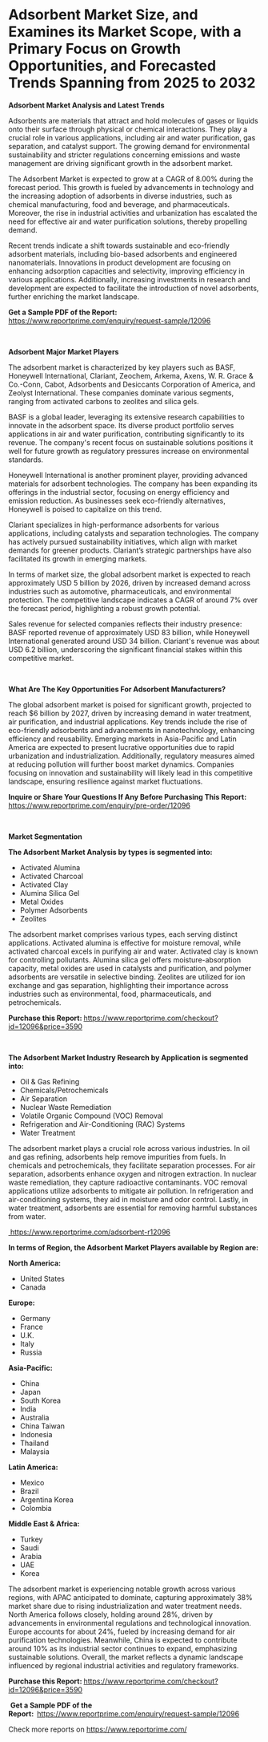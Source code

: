 <p><h1>Adsorbent Market Size, and Examines its Market Scope, with a Primary Focus on Growth Opportunities, and Forecasted Trends Spanning from 2025 to 2032</h1></p><p><strong>Adsorbent Market Analysis and Latest Trends</strong></p>
<p><p>Adsorbents are materials that attract and hold molecules of gases or liquids onto their surface through physical or chemical interactions. They play a crucial role in various applications, including air and water purification, gas separation, and catalyst support. The growing demand for environmental sustainability and stricter regulations concerning emissions and waste management are driving significant growth in the adsorbent market.</p><p>The Adsorbent Market is expected to grow at a CAGR of 8.00% during the forecast period. This growth is fueled by advancements in technology and the increasing adoption of adsorbents in diverse industries, such as chemical manufacturing, food and beverage, and pharmaceuticals. Moreover, the rise in industrial activities and urbanization has escalated the need for effective air and water purification solutions, thereby propelling demand.</p><p>Recent trends indicate a shift towards sustainable and eco-friendly adsorbent materials, including bio-based adsorbents and engineered nanomaterials. Innovations in product development are focusing on enhancing adsorption capacities and selectivity, improving efficiency in various applications. Additionally, increasing investments in research and development are expected to facilitate the introduction of novel adsorbents, further enriching the market landscape.</p></p>
<p><strong>Get a Sample PDF of the Report:&nbsp;</strong> <a href="https://www.reportprime.com/enquiry/request-sample/12096?utm_campaign=3524&utm_medium=2&utm_source=Github&utm_content=ia&utm_term=17032025&utm_id=adsorbent">https://www.reportprime.com/enquiry/request-sample/12096</a></p>
<p>&nbsp;</p>
<p><strong>Adsorbent Major Market Players</strong></p>
<p><p>The adsorbent market is characterized by key players such as BASF, Honeywell International, Clariant, Zeochem, Arkema, Axens, W. R. Grace & Co.-Conn, Cabot, Adsorbents and Desiccants Corporation of America, and Zeolyst International. These companies dominate various segments, ranging from activated carbons to zeolites and silica gels.</p><p>BASF is a global leader, leveraging its extensive research capabilities to innovate in the adsorbent space. Its diverse product portfolio serves applications in air and water purification, contributing significantly to its revenue. The company's recent focus on sustainable solutions positions it well for future growth as regulatory pressures increase on environmental standards.</p><p>Honeywell International is another prominent player, providing advanced materials for adsorbent technologies. The company has been expanding its offerings in the industrial sector, focusing on energy efficiency and emission reduction. As businesses seek eco-friendly alternatives, Honeywell is poised to capitalize on this trend.</p><p>Clariant specializes in high-performance adsorbents for various applications, including catalysts and separation technologies. The company has actively pursued sustainability initiatives, which align with market demands for greener products. Clariant’s strategic partnerships have also facilitated its growth in emerging markets.</p><p>In terms of market size, the global adsorbent market is expected to reach approximately USD 5 billion by 2026, driven by increased demand across industries such as automotive, pharmaceuticals, and environmental protection. The competitive landscape indicates a CAGR of around 7% over the forecast period, highlighting a robust growth potential.</p><p>Sales revenue for selected companies reflects their industry presence: BASF reported revenue of approximately USD 83 billion, while Honeywell International generated around USD 34 billion. Clariant's revenue was about USD 6.2 billion, underscoring the significant financial stakes within this competitive market.</p></p>
<p>&nbsp;</p>
<p><strong>What Are The Key Opportunities For Adsorbent Manufacturers?</strong></p>
<p><p>The global adsorbent market is poised for significant growth, projected to reach $6 billion by 2027, driven by increasing demand in water treatment, air purification, and industrial applications. Key trends include the rise of eco-friendly adsorbents and advancements in nanotechnology, enhancing efficiency and reusability. Emerging markets in Asia-Pacific and Latin America are expected to present lucrative opportunities due to rapid urbanization and industrialization. Additionally, regulatory measures aimed at reducing pollution will further boost market dynamics. Companies focusing on innovation and sustainability will likely lead in this competitive landscape, ensuring resilience against market fluctuations.</p></p>
<p><strong>Inquire or Share Your Questions If Any Before Purchasing This Report:</strong> <a href="https://www.reportprime.com/enquiry/pre-order/12096?utm_campaign=3524&utm_medium=2&utm_source=Github&utm_content=ia&utm_term=17032025&utm_id=adsorbent">https://www.reportprime.com/enquiry/pre-order/12096</a></p>
<p>&nbsp;</p>
<p><strong>Market Segmentation</strong></p>
<p><strong>The Adsorbent Market Analysis by types is segmented into:</strong></p>
<p><ul><li>Activated Alumina</li><li>Activated Charcoal</li><li>Activated Clay</li><li>Alumina Silica Gel</li><li>Metal Oxides</li><li>Polymer Adsorbents</li><li>Zeolites</li></ul></p>
<p><p>The adsorbent market comprises various types, each serving distinct applications. Activated alumina is effective for moisture removal, while activated charcoal excels in purifying air and water. Activated clay is known for controlling pollutants. Alumina silica gel offers moisture-absorption capacity, metal oxides are used in catalysts and purification, and polymer adsorbents are versatile in selective binding. Zeolites are utilized for ion exchange and gas separation, highlighting their importance across industries such as environmental, food, pharmaceuticals, and petrochemicals.</p></p>
<p><strong>Purchase this Report:&nbsp;</strong><a href="https://www.reportprime.com/checkout?id=12096&price=3590&utm_campaign=3524&utm_medium=2&utm_source=Github&utm_content=ia&utm_term=17032025&utm_id=adsorbent">https://www.reportprime.com/checkout?id=12096&price=3590</a></p>
<p>&nbsp;</p>
<p><strong>The Adsorbent Market Industry Research by Application is segmented into:</strong></p>
<p><ul><li>Oil & Gas Refining</li><li>Chemicals/Petrochemicals</li><li>Air Separation</li><li>Nuclear Waste Remediation</li><li>Volatile Organic Compound (VOC) Removal</li><li>Refrigeration and Air-Conditioning (RAC) Systems</li><li>Water Treatment</li></ul></p>
<p><p>The adsorbent market plays a crucial role across various industries. In oil and gas refining, adsorbents help remove impurities from fuels. In chemicals and petrochemicals, they facilitate separation processes. For air separation, adsorbents enhance oxygen and nitrogen extraction. In nuclear waste remediation, they capture radioactive contaminants. VOC removal applications utilize adsorbents to mitigate air pollution. In refrigeration and air-conditioning systems, they aid in moisture and odor control. Lastly, in water treatment, adsorbents are essential for removing harmful substances from water.</p></p>
<p><a href="https://www.reportprime.com/adsorbent-r12096?utm_campaign=3524&utm_medium=2&utm_source=Github&utm_content=ia&utm_term=17032025&utm_id=adsorbent">&nbsp;https://www.reportprime.com/adsorbent-r12096</a></p>
<p><strong>In terms of Region, the Adsorbent Market Players available by Region are:</strong></p>
<p>
    <p> <strong> North America: </strong>
        <ul>
            <li>United States</li>
            <li>Canada</li>
        </ul>
        </p> 
    <p> <strong> Europe: </strong>
        <ul>
            <li>Germany</li>
            <li>France</li>
            <li>U.K.</li>
            <li>Italy</li>
            <li>Russia</li>
        </ul>
        </p> 
    <p> <strong> Asia-Pacific: </strong>
        <ul>
            <li>China</li>
            <li>Japan</li>
            <li>South Korea</li>
            <li>India</li>
            <li>Australia</li>
            <li>China Taiwan</li>
            <li>Indonesia</li>
            <li>Thailand</li>
            <li>Malaysia</li>
        </ul>
        </p> 
    <p> <strong> Latin America: </strong>
        <ul>
            <li>Mexico</li>
            <li>Brazil</li>
            <li>Argentina Korea</li>
            <li>Colombia</li>
        </ul>
        </p> 
    <p> <strong> Middle East & Africa: </strong>
        <ul>
            <li>Turkey</li>
            <li>Saudi</li>
            <li>Arabia</li>
            <li>UAE</li>
            <li>Korea</li>
        </ul>
    </p>
    </p>
<p><p>The adsorbent market is experiencing notable growth across various regions, with APAC anticipated to dominate, capturing approximately 38% market share due to rising industrialization and water treatment needs. North America follows closely, holding around 28%, driven by advancements in environmental regulations and technological innovation. Europe accounts for about 24%, fueled by increasing demand for air purification technologies. Meanwhile, China is expected to contribute around 10% as its industrial sector continues to expand, emphasizing sustainable solutions. Overall, the market reflects a dynamic landscape influenced by regional industrial activities and regulatory frameworks.</p></p>
<p><strong>Purchase this Report: </strong><a href="https://www.reportprime.com/checkout?id=12096&price=3590&utm_campaign=3524&utm_medium=2&utm_source=Github&utm_content=ia&utm_term=17032025&utm_id=adsorbent">https://www.reportprime.com/checkout?id=12096&price=3590</a></p>
<p>&nbsp;<strong>Get a Sample PDF of the Report:&nbsp;&nbsp;</strong><a href="https://www.reportprime.com/enquiry/request-sample/12096?utm_campaign=3524&utm_medium=2&utm_source=Github&utm_content=ia&utm_term=17032025&utm_id=adsorbent">https://www.reportprime.com/enquiry/request-sample/12096</a></p>
<p><strong></strong></p>
<p>Check more reports on <a href="https://www.reportprime.com/?utm_campaign=3524&utm_medium=2&utm_source=Github&utm_content=ia&utm_term=17032025&utm_id=adsorbent">https://www.reportprime.com/</a></p>